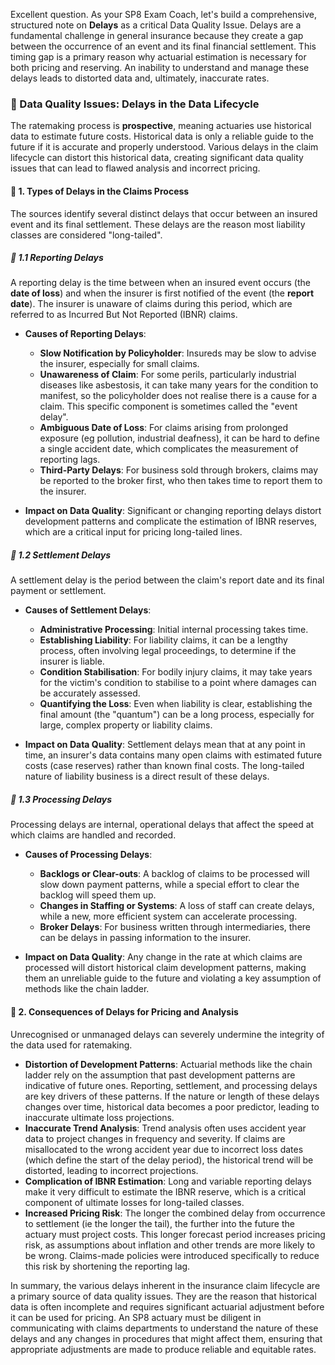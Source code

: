 Excellent question. As your SP8 Exam Coach, let's build a comprehensive, structured note on **Delays** as a critical Data Quality Issue. Delays are a fundamental challenge in general insurance because they create a gap between the occurrence of an event and its final financial settlement. This timing gap is a primary reason why actuarial estimation is necessary for both pricing and reserving. An inability to understand and manage these delays leads to distorted data and, ultimately, inaccurate rates.

### **📗 Data Quality Issues: Delays in the Data Lifecycle**

The ratemaking process is **prospective**, meaning actuaries use historical data to estimate future costs. Historical data is only a reliable guide to the future if it is accurate and properly understood. Various delays in the claim lifecycle can distort this historical data, creating significant data quality issues that can lead to flawed analysis and incorrect pricing.

#### **🔹 1\. Types of Delays in the Claims Process**

The sources identify several distinct delays that occur between an insured event and its final settlement. These delays are the reason most liability classes are considered "long-tailed".

##### **🔸 1.1 Reporting Delays**

A reporting delay is the time between when an insured event occurs (the **date of loss**) and when the insurer is first notified of the event (the **report date**). The insurer is unaware of claims during this period, which are referred to as Incurred But Not Reported (IBNR) claims.

* **Causes of Reporting Delays**:

  * **Slow Notification by Policyholder**: Insureds may be slow to advise the insurer, especially for small claims.  
  * **Unawareness of Claim**: For some perils, particularly industrial diseases like asbestosis, it can take many years for the condition to manifest, so the policyholder does not realise there is a cause for a claim. This specific component is sometimes called the "event delay".  
  * **Ambiguous Date of Loss**: For claims arising from prolonged exposure (eg pollution, industrial deafness), it can be hard to define a single accident date, which complicates the measurement of reporting lags.  
  * **Third-Party Delays**: For business sold through brokers, claims may be reported to the broker first, who then takes time to report them to the insurer.  
* **Impact on Data Quality**: Significant or changing reporting delays distort development patterns and complicate the estimation of IBNR reserves, which are a critical input for pricing long-tailed lines.

##### **🔸 1.2 Settlement Delays**

A settlement delay is the period between the claim's report date and its final payment or settlement.

* **Causes of Settlement Delays**:

  * **Administrative Processing**: Initial internal processing takes time.  
  * **Establishing Liability**: For liability claims, it can be a lengthy process, often involving legal proceedings, to determine if the insurer is liable.  
  * **Condition Stabilisation**: For bodily injury claims, it may take years for the victim's condition to stabilise to a point where damages can be accurately assessed.  
  * **Quantifying the Loss**: Even when liability is clear, establishing the final amount (the "quantum") can be a long process, especially for large, complex property or liability claims.  
* **Impact on Data Quality**: Settlement delays mean that at any point in time, an insurer's data contains many open claims with estimated future costs (case reserves) rather than known final costs. The long-tailed nature of liability business is a direct result of these delays.

##### **🔸 1.3 Processing Delays**

Processing delays are internal, operational delays that affect the speed at which claims are handled and recorded.

* **Causes of Processing Delays**:

  * **Backlogs or Clear-outs**: A backlog of claims to be processed will slow down payment patterns, while a special effort to clear the backlog will speed them up.  
  * **Changes in Staffing or Systems**: A loss of staff can create delays, while a new, more efficient system can accelerate processing.  
  * **Broker Delays**: For business written through intermediaries, there can be delays in passing information to the insurer.  
* **Impact on Data Quality**: Any change in the rate at which claims are processed will distort historical claim development patterns, making them an unreliable guide to the future and violating a key assumption of methods like the chain ladder.

#### **🔹 2\. Consequences of Delays for Pricing and Analysis**

Unrecognised or unmanaged delays can severely undermine the integrity of the data used for ratemaking.

* **Distortion of Development Patterns**: Actuarial methods like the chain ladder rely on the assumption that past development patterns are indicative of future ones. Reporting, settlement, and processing delays are key drivers of these patterns. If the nature or length of these delays changes over time, historical data becomes a poor predictor, leading to inaccurate ultimate loss projections.  
* **Inaccurate Trend Analysis**: Trend analysis often uses accident year data to project changes in frequency and severity. If claims are misallocated to the wrong accident year due to incorrect loss dates (which define the start of the delay period), the historical trend will be distorted, leading to incorrect projections.  
* **Complication of IBNR Estimation**: Long and variable reporting delays make it very difficult to estimate the IBNR reserve, which is a critical component of ultimate losses for long-tailed classes.  
* **Increased Pricing Risk**: The longer the combined delay from occurrence to settlement (ie the longer the tail), the further into the future the actuary must project costs. This longer forecast period increases pricing risk, as assumptions about inflation and other trends are more likely to be wrong. Claims-made policies were introduced specifically to reduce this risk by shortening the reporting lag.

In summary, the various delays inherent in the insurance claim lifecycle are a primary source of data quality issues. They are the reason that historical data is often incomplete and requires significant actuarial adjustment before it can be used for pricing. An SP8 actuary must be diligent in communicating with claims departments to understand the nature of these delays and any changes in procedures that might affect them, ensuring that appropriate adjustments are made to produce reliable and equitable rates.

